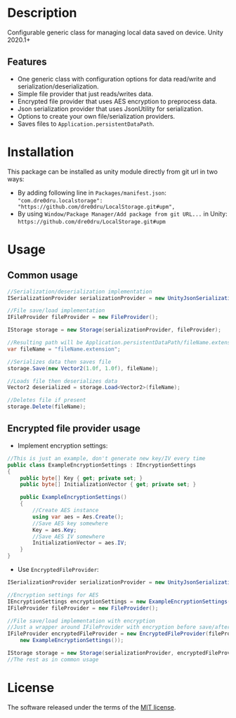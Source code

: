 # Description
Configurable generic class for managing local data saved on device.
Unity 2020.1+

## Features
- One generic class with configuration options for data read/write and serialization/deserialization.
- Simple file provider that just reads/writes data.
- Encrypted file provider that uses AES encryption to preprocess data.
- Json serialization provider that uses JsonUtility for serialization.
- Options to create your own file/serialization providers.
- Saves files to `Application.persistentDataPath`.

# Installation
This package can be installed as unity module directly from git url in two ways:
- By adding following line in `Packages/manifest.json`:
`"com.dre0dru.localstorage": "https://github.com/dre0dru/LocalStorage.git#upm",`
- By using `Window/Package Manager/Add package from git URL...` in Unity:
`https://github.com/dre0dru/LocalStorage.git#upm`
  
# Usage
## Common usage
```c#
//Serialization/deserialization implementation
ISerializationProvider serializationProvider = new UnityJsonSerializationProvider();

//File save/load implementation
IFileProvider fileProvider = new FileProvider();

IStorage storage = new Storage(serializationProvider, fileProvider);

//Resulting path will be Application.persistentDataPath/fileName.extension
var fileName = "fileName.extension";

//Serializes data then saves file
storage.Save(new Vector2(1.0f, 1.0f), fileName);

//Loads file then deserializes data
Vector2 deserialized = storage.Load<Vector2>(fileName);

//Deletes file if present
storage.Delete(fileName);
```
## Encrypted file provider usage
- Implement encryption settings:
```c#
//This is just an example, don't generate new key/IV every time
public class ExampleEncryptionSettings : IEncryptionSettings
{
    public byte[] Key { get; private set; }
    public byte[] InitializationVector { get; private set; }

    public ExampleEncryptionSettings()
    {
        //Create AES instance
        using var aes = Aes.Create();
        //Save AES key somewhere
        Key = aes.Key;
        //Save AES IV somewhere
        InitializationVector = aes.IV;
    }
}
```
- Use `EncryptedFileProvider`:
```c#
ISerializationProvider serializationProvider = new UnityJsonSerializationProvider();

//Encryption settings for AES
IEncryptionSettings encryptionSettings = new ExampleEncryptionSettings();
IFileProvider fileProvider = new FileProvider();

//File save/load implementation with encryption
//Just a wrapper around IFileProvider with encryption before save/after load
IFileProvider encryptedFileProvider = new EncryptedFileProvider(fileProvider, 
    new ExampleEncryptionSettings());

IStorage storage = new Storage(serializationProvider, encryptedFileProvider);
//The rest as in common usage
```
# License
The software released under the terms of the [MIT license](./LICENSE.md).